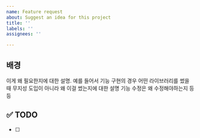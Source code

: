 ```yaml
---
name: Feature request
about: Suggest an idea for this project
title: ''
labels: ''
assignees: ''

---
```


## 배경
이게 왜 필요한지에 대한 설명.
예를 들어서 기능 구현의 경우 어떤 라이브러리를 썼을 때 
무지성 도입이 아니라 왜 이걸 썼는지에 대한 설명
기능 수정은 왜 수정해야하는지 등등

## ✅ TODO
- [ ]
